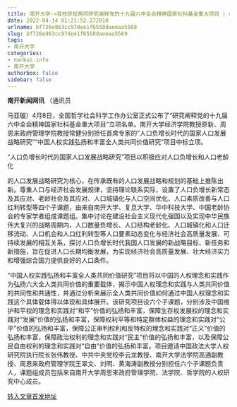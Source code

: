 ```yaml
---
title: 南开大学->我校获批两项研究阐释党的十九届六中全会精神国家社科基金重大项目 | nankai.info
date: 2022-04-14 01:21:52.272910
urlname: bf726e863cc97dee1f6558daeeaa5569
slug: bf726e863cc97dee1f6558daeeaa5569
tags: 
- 南开大学
categories:
- nankai.info
- 南开大学
authorbox: false
sidebar: false
---
```

**南开新闻网讯** （通讯员

马亚璇）4月8日，全国哲学社会科学工作办公室正式公布了“研究阐释党的十九届六中全会精神国家社科基金重大项目”立项名单。南开大学经济学院教授原新、周恩来政府管理学院教授常健分别担任首席专家的“人口负增长时代的国家人口发展战略研究”“中国人权实践弘扬和丰富全人类共同价值研究”项目中标立项。

“人口负增长时代的国家人口发展战略研究”项目以积极应对人口负增长和人口老龄化
<!--more-->
的人口发展战略研究为核心，在传承既有的人口发展战略和规划的基础上推陈出新。尊重人口与经济社会发展规律，坚持理论联系实际，设置了人口负增长新常态及其应对、老龄社会及其应对、人口城镇化与人口空间优化、人口素质改善与人口红利转型等四个子课题，由来自南开大学、复旦大学、华中科技大学、中国老龄协会的专家学者组成课题组。集中讨论在建设社会主义现代化强国以及实现中华民族伟大复兴的战略周期内，人口数量负增长、人口结构老龄化、人口城镇化和人口迁移流动、人口机会和人口红利转型等人口要素动态变化与经济社会高质量发展、可持续发展的相互关系，探讨人口负增长时代我国人口发展的新战略目标、新任务和新措施，旨在促进人口长期均衡发展，为实现经济社会高质量发展、壮大经济实力和增强综合国力提供良好的人口条件。

“中国人权实践弘扬和丰富全人类共同价值研究”项目将以中国的人权理念和实践作为弘扬六大全人类共同价值的重要载体，揭示中国人权理念和实践与人类共同价值的共同性和共通性，并通过分析来展示全人类共同价值如何通过中国人权理念和实践这个具体载体得以体现和具体展开。该研究项目设六个子课题，分别涉及中国维护和平权的理念和实践对“和平”价值的弘扬和丰富，保障生存权发展权的理念和实践对“发展”价值的弘扬和丰富，保障权利平等和特定群体权益的理念和实践对“公平”价值的弘扬和丰富，保障公正审判权利和反特权的理念和实践对“正义”价值的弘扬和丰富，保障政治权利的理念和实践对“民主”价值的弘扬和丰富，以及保障公民自由权利的理念和实践对“自由”价值的弘扬和丰富。项目邀请中国政法大学人权研究院执行院长张伟教授、中共中央党校李云龙教授、南开大学法学院高通副教授、周恩来政府管理学院王翠文、刘明、黄海涛副教授分别担任六个子课题负责人，课题组成员包括来自南开大学周恩来政府管理学院、法学院、哲学院的人权研究中心成员。



[转入文章首发地址](http://news.nankai.edu.cn/ywsd/system/2022/04/12/030050869.shtml)